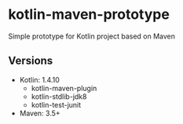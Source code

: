 # kotlin-maven-prototype
Simple prototype for Kotlin project based on Maven

## Versions
* Kotlin: 1.4.10
  * kotlin-maven-plugin
  * kotlin-stdlib-jdk8
  * kotlin-test-junit
* Maven: 3.5+
